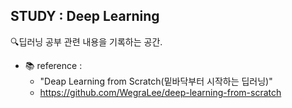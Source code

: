 ## **STUDY : Deep Learning**
🔍딥러닝 공부 관련 내용을 기록하는 공간.   
- 📚 reference :   
    - "Deap Learning from Scratch(밑바닥부터 시작하는 딥러닝)"    
    - https://github.com/WegraLee/deep-learning-from-scratch
